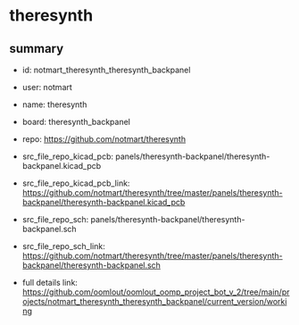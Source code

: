 # theresynth
 
## summary 
* id: notmart_theresynth_theresynth_backpanel
* user: notmart
* name: theresynth
* board: theresynth_backpanel
* repo: https://github.com/notmart/theresynth
* src_file_repo_kicad_pcb: panels/theresynth-backpanel/theresynth-backpanel.kicad_pcb
* src_file_repo_kicad_pcb_link: https://github.com/notmart/theresynth/tree/master/panels/theresynth-backpanel/theresynth-backpanel.kicad_pcb


* src_file_repo_sch: panels/theresynth-backpanel/theresynth-backpanel.sch
* src_file_repo_sch_link: https://github.com/notmart/theresynth/tree/master/panels/theresynth-backpanel/theresynth-backpanel.sch
* full details link: https://github.com/oomlout/oomlout_oomp_project_bot_v_2/tree/main/projects/notmart_theresynth_theresynth_backpanel/current_version/working  







